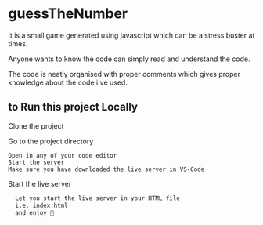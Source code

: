 
# guessTheNumber

It is a small game generated using  javascript which can be a stress buster at times. 

Anyone wants to know the code can simply read and understand the code. 

The code is neatly organised with proper comments which gives proper knowledge about the code i've used.


## to Run this project Locally

Clone the project

Go to the project directory

```
Open in any of your code editor
Start the server
Make sure you have downloaded the live server in VS-Code
```

Start the live server

```bash
  Let you start the live server in your HTML file 
  i.e. index.html
  and enjoy 💫



